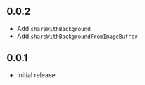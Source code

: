 ## 0.0.2

* Add `shareWithBackground`
* Add `shareWithBackgroundFromImageBuffer`

## 0.0.1

* Initial release.
